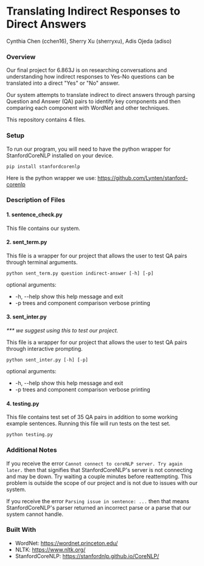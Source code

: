 # Translating Indirect Responses to Direct Answers
Cynthia Chen (cchen16), Sherry Xu (sherryxu), Adis Ojeda (adiso)

### Overview
Our final project for 6.863J is on researching conversations and understanding how indirect responses to Yes-No questions can be translated into a direct "Yes" or "No" answer.

Our system attempts to translate indirect to direct answers through parsing Question and Answer (QA) pairs to identify key components and then comparing each component with WordNet and other techniques.

This repository contains 4 files.

### Setup
To run our program, you will need to have the python wrapper for StanfordCoreNLP installed on your device.
```
pip install stanfordcorenlp
```
Here is the python wrapper we use: https://github.com/Lynten/stanford-corenlp
### Description of Files
#### 1. sentence_check.py
This file contains our system.

#### 2. sent_term.py
This file is a wrapper for our project that allows the user to test QA pairs through terminal arguments.
```
python sent_term.py question indirect-answer [-h] [-p]
```
optional arguments:
*  -h, --help  show this help message and exit
*  -p          trees and component comparison verbose printing

#### 3. sent_inter.py
_\*\*\* we suggest using this to test our project._

This file is a wrapper for our project that allows the user to test QA pairs through interactive prompting.
```
python sent_inter.py [-h] [-p]
```
optional arguments:
*  -h, --help  show this help message and exit
*  -p          trees and component comparison verbose printing

#### 4. testing.py
This file contains test set of 35 QA pairs in addition to some working example sentences. Running this file will run tests on the test set.
```
python testing.py
```
### Additional Notes
If you receive the error ```Cannot connect to coreNLP server. Try again later.``` then that signifies that StanfordCoreNLP's server is not connecting and may be down. Try waiting a couple minutes before reattempting. This problem is outside the scope of our project and is not due to issues with our system.

If you receive the error ```Parsing issue in sentence: ...``` then that means StanfordCoreNLP's parser returned an incorrect parse or a parse that our system cannot handle.

### Built With
* WordNet: https://wordnet.princeton.edu/
* NLTK: https://www.nltk.org/
* StanfordCoreNLP: https://stanfordnlp.github.io/CoreNLP/
